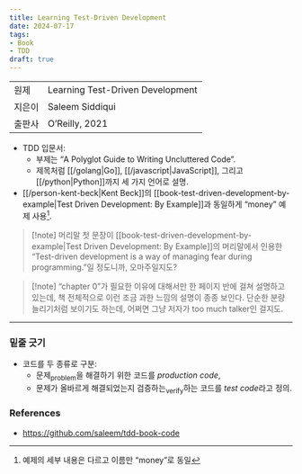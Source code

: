 ```yaml
---
title: Learning Test-Driven Development
date: 2024-07-17
tags:
- Book
- TDD
draft: true
---
```


| | |
| --- | --- |
| 원제 | Learning Test-Driven Development |
| 지은이 | Saleem Siddiqui |
| 출판사 | O’Reilly, 2021 |

- TDD 입문서:
    - 부제는 “A Polyglot Guide to Writing Uncluttered Code”.
    - 제목처럼 [[/golang|Go]], [[/javascript|JavaScript]], 그리고 [[/python|Python]]까지 세 가지 언어로 설명.
- [[/person-kent-beck|Kent Beck]]의 [[book-test-driven-development-by-example|Test Driven Development: By Example]]과 동일하게 “money” 예제 사용[^1].

[^1]: 예제의 세부 내용은 다르고 이름만 “money”로 동일

> [!note] 머리말 첫 문장이 [[book-test-driven-development-by-example|Test Driven Development: By Example]]의 머리말에서 인용한 “Test-driven development is a way of managing fear during programming.”일 정도니까, 오마주일지도?

> [!note] “chapter 0”가 필요한 이유에 대해서만 한 페이지 반에 걸쳐 설명하고 있는데, 책 전체적으로 이런 조금 과한 느낌의 설명이 종종 보인다. 단순한 분량 늘리기처럼 보이기도 하는데, 어쩌면 그냥 저자가 too much talker인 걸지도.


---
### 밑줄 긋기
- 코드를 두 종류로 구분:
    - 문제<sub>problem</sub>을 해결하기 위한 코드를 *production code*,
    - 문제가 올바르게 해결되었는지 검증하는<sub>verify</sub>하는 코드를 *test code*라고 정의.




### References
- https://github.com/saleem/tdd-book-code


















